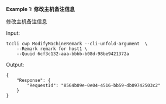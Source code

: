 **Example 1: 修改主机备注信息**

修改主机备注信息

Input: 

```
tccli cwp ModifyMachineRemark --cli-unfold-argument  \
    --Remark remark for host1 \
    --Quuid 6cf3c132-aaa-bbbb-b08d-98be9421372a
```

Output: 
```
{
    "Response": {
        "RequestId": "8564b09e-0e04-4516-bb59-db09742503c2"
    }
}
```

